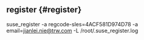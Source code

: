 ## register {#register}

suse_register -a regcode-sles=4ACF581D974D78 -a email=jianlei.nie@trw.com -L /root/.suse_register.log